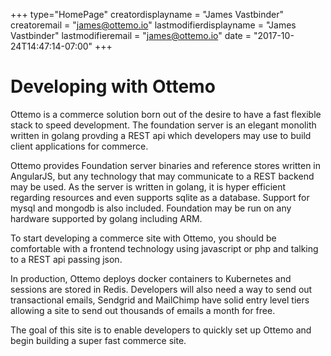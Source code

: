 +++
type="HomePage"
creatordisplayname = "James  Vastbinder"
creatoremail = "james@ottemo.io"
lastmodifierdisplayname = "James Vastbinder"
lastmodifieremail = "james@ottemo.io"
date =  "2017-10-24T14:47:14-07:00"
+++

# Developing with Ottemo

Ottemo is a commerce solution born out of the desire to have a fast flexible
stack to speed development. The foundation server is an elegant monolith written
in golang provding a REST api which developers may use to build client
applications for commerce.

Ottemo provides Foundation server binaries and reference stores written in AngularJS,
but any technology that may communicate to a REST backend may be used. As the server
is written in golang, it is hyper efficient regarding resources and even supports
sqlite as a database. Support for mysql and mongodb is also included.  Foundation
may be run on any hardware supported by golang including ARM.

To start developing a commerce site with Ottemo, you should be comfortable with a
frontend technology using javascript or php and talking to a REST api passing json.

In production, Ottemo deploys docker containers to Kubernetes and sessions are stored
in Redis. Developers will also need a way to send out transactional emails, Sendgrid
and MailChimp have solid entry level tiers allowing a site to send out thousands of
emails a month for free.

The goal of this site is to enable developers to quickly set up Ottemo and begin building
a super fast commerce site.
